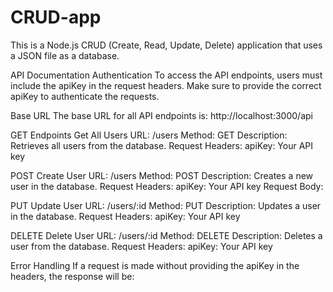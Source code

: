# CRUD-app
This is a Node.js CRUD (Create, Read, Update, Delete) application that uses a JSON file as a database.

API Documentation
Authentication
To access the API endpoints, users must include the apiKey in the request headers. Make sure to provide the correct apiKey to authenticate the requests.

Base URL
The base URL for all API endpoints is:
http://localhost:3000/api

GET
Endpoints
Get All Users
URL: /users
Method: GET
Description: Retrieves all users from the database.
Request Headers:
apiKey: Your API key

POST
Create User
URL: /users
Method: POST
Description: Creates a new user in the database.
Request Headers:
apiKey: Your API key
Request Body:

PUT
Update User
URL: /users/:id
Method: PUT
Description: Updates a user in the database.
Request Headers:
apiKey: Your API key

DELETE
Delete User
URL: /users/:id
Method: DELETE
Description: Deletes a user from the database.
Request Headers:
apiKey: Your API key

Error Handling
If a request is made without providing the apiKey in the headers, the response will be:
